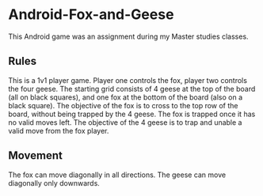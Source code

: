 # Android-Fox-and-Geese
This Android game was an assignment during my Master studies classes.

## Rules
This is a 1v1 player game. Player one controls the fox, player two controls the four geese.
The starting grid consists of 4 geese at the top of the board (all on black squares),
and one fox at the bottom of the board (also on a black square).
The objective of the fox is to cross to the top row of the board, without being trapped by
the 4 geese. The fox is trapped once it has no valid moves left. 
The objective of the 4 geese is to trap and unable a valid move from the fox player.

## Movement
The fox can move diagonally in all directions.
The geese can move diagonally only downwards.



